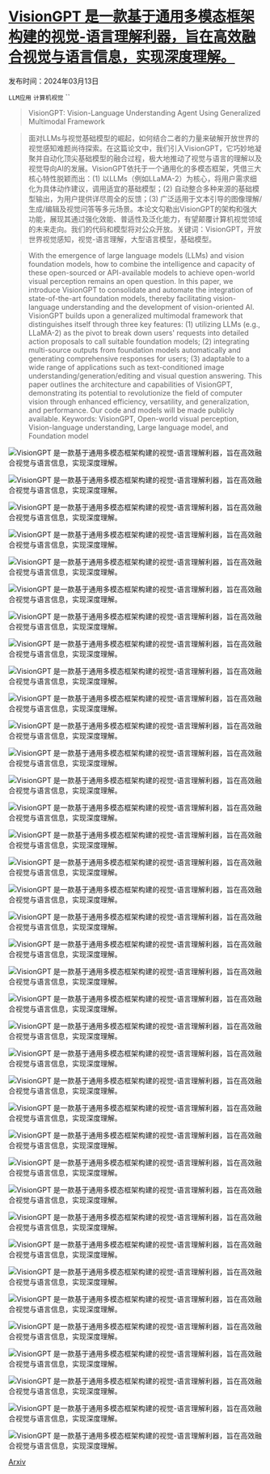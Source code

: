 # [VisionGPT 是一款基于通用多模态框架构建的视觉-语言理解利器，旨在高效融合视觉与语言信息，实现深度理解。](https://arxiv.org/abs/2403.09027)

发布时间：2024年03月13日

`LLM应用` `计算机视觉` ``

> VisionGPT: Vision-Language Understanding Agent Using Generalized Multimodal Framework

> 面对LLMs与视觉基础模型的崛起，如何结合二者的力量来破解开放世界的视觉感知难题尚待探索。在这篇论文中，我们引入VisionGPT，它巧妙地凝聚并自动化顶尖基础模型的融合过程，极大地推动了视觉与语言的理解以及视觉导向AI的发展。VisionGPT依托于一个通用化的多模态框架，凭借三大核心特性脱颖而出：(1) 以LLMs（例如LLaMA-2）为核心，将用户需求细化为具体动作建议，调用适宜的基础模型；(2) 自动整合多种来源的基础模型输出，为用户提供详尽周全的反馈；(3) 广泛适用于文本引导的图像理解/生成/编辑及视觉问答等多元场景。本论文勾勒出VisionGPT的架构和强大功能，展现其通过强化效能、普适性及泛化能力，有望颠覆计算机视觉领域的未来走向。我们的代码和模型将对公众开放。关键词：VisionGPT，开放世界视觉感知，视觉-语言理解，大型语言模型，基础模型。

> With the emergence of large language models (LLMs) and vision foundation models, how to combine the intelligence and capacity of these open-sourced or API-available models to achieve open-world visual perception remains an open question. In this paper, we introduce VisionGPT to consolidate and automate the integration of state-of-the-art foundation models, thereby facilitating vision-language understanding and the development of vision-oriented AI. VisionGPT builds upon a generalized multimodal framework that distinguishes itself through three key features: (1) utilizing LLMs (e.g., LLaMA-2) as the pivot to break down users' requests into detailed action proposals to call suitable foundation models; (2) integrating multi-source outputs from foundation models automatically and generating comprehensive responses for users; (3) adaptable to a wide range of applications such as text-conditioned image understanding/generation/editing and visual question answering. This paper outlines the architecture and capabilities of VisionGPT, demonstrating its potential to revolutionize the field of computer vision through enhanced efficiency, versatility, and generalization, and performance. Our code and models will be made publicly available. Keywords: VisionGPT, Open-world visual perception, Vision-language understanding, Large language model, and Foundation model

![VisionGPT 是一款基于通用多模态框架构建的视觉-语言理解利器，旨在高效融合视觉与语言信息，实现深度理解。](../../../paper_images/2403.09027/dinner_no_mask_no_seg.png)

![VisionGPT 是一款基于通用多模态框架构建的视觉-语言理解利器，旨在高效融合视觉与语言信息，实现深度理解。](../../../paper_images/2403.09027/dinner_seg.png)

![VisionGPT 是一款基于通用多模态框架构建的视觉-语言理解利器，旨在高效融合视觉与语言信息，实现深度理解。](../../../paper_images/2403.09027/dinner_mask_and_seg.png)

![VisionGPT 是一款基于通用多模态框架构建的视觉-语言理解利器，旨在高效融合视觉与语言信息，实现深度理解。](../../../paper_images/2403.09027/visiongpt_overview.png)

![VisionGPT 是一款基于通用多模态框架构建的视觉-语言理解利器，旨在高效融合视觉与语言信息，实现深度理解。](../../../paper_images/2403.09027/visiongpt_example.png)

![VisionGPT 是一款基于通用多模态框架构建的视觉-语言理解利器，旨在高效融合视觉与语言信息，实现深度理解。](../../../paper_images/2403.09027/guitar_src.png)

![VisionGPT 是一款基于通用多模态框架构建的视觉-语言理解利器，旨在高效融合视觉与语言信息，实现深度理解。](../../../paper_images/2403.09027/guitar_res.png)

![VisionGPT 是一款基于通用多模态框架构建的视觉-语言理解利器，旨在高效融合视觉与语言信息，实现深度理解。](../../../paper_images/2403.09027/yellow_src.png)

![VisionGPT 是一款基于通用多模态框架构建的视觉-语言理解利器，旨在高效融合视觉与语言信息，实现深度理解。](../../../paper_images/2403.09027/yellow_res.png)

![VisionGPT 是一款基于通用多模态框架构建的视觉-语言理解利器，旨在高效融合视觉与语言信息，实现深度理解。](../../../paper_images/2403.09027/animal_src.jpg)

![VisionGPT 是一款基于通用多模态框架构建的视觉-语言理解利器，旨在高效融合视觉与语言信息，实现深度理解。](../../../paper_images/2403.09027/animal_res.jpg)

![VisionGPT 是一款基于通用多模态框架构建的视觉-语言理解利器，旨在高效融合视觉与语言信息，实现深度理解。](../../../paper_images/2403.09027/tower_src.jpg)

![VisionGPT 是一款基于通用多模态框架构建的视觉-语言理解利器，旨在高效融合视觉与语言信息，实现深度理解。](../../../paper_images/2403.09027/tower_res.jpg)

![VisionGPT 是一款基于通用多模态框架构建的视觉-语言理解利器，旨在高效融合视觉与语言信息，实现深度理解。](../../../paper_images/2403.09027/frogs_src.jpg)

![VisionGPT 是一款基于通用多模态框架构建的视觉-语言理解利器，旨在高效融合视觉与语言信息，实现深度理解。](../../../paper_images/2403.09027/frogs_res.jpg)

![VisionGPT 是一款基于通用多模态框架构建的视觉-语言理解利器，旨在高效融合视觉与语言信息，实现深度理解。](../../../paper_images/2403.09027/sheep_src.jpg)

![VisionGPT 是一款基于通用多模态框架构建的视觉-语言理解利器，旨在高效融合视觉与语言信息，实现深度理解。](../../../paper_images/2403.09027/sheep_res.jpg)

![VisionGPT 是一款基于通用多模态框架构建的视觉-语言理解利器，旨在高效融合视觉与语言信息，实现深度理解。](../../../paper_images/2403.09027/anomaly_src.png)

![VisionGPT 是一款基于通用多模态框架构建的视觉-语言理解利器，旨在高效融合视觉与语言信息，实现深度理解。](../../../paper_images/2403.09027/anomaly_res.png)

![VisionGPT 是一款基于通用多模态框架构建的视觉-语言理解利器，旨在高效融合视觉与语言信息，实现深度理解。](../../../paper_images/2403.09027/ano_src.jpg)

![VisionGPT 是一款基于通用多模态框架构建的视觉-语言理解利器，旨在高效融合视觉与语言信息，实现深度理解。](../../../paper_images/2403.09027/ano_res.jpg)

![VisionGPT 是一款基于通用多模态框架构建的视觉-语言理解利器，旨在高效融合视觉与语言信息，实现深度理解。](../../../paper_images/2403.09027/G_capacitor_src.jpg)

![VisionGPT 是一款基于通用多模态框架构建的视觉-语言理解利器，旨在高效融合视觉与语言信息，实现深度理解。](../../../paper_images/2403.09027/G_capacitor_res.jpg)

![VisionGPT 是一款基于通用多模态框架构建的视觉-语言理解利器，旨在高效融合视觉与语言信息，实现深度理解。](../../../paper_images/2403.09027/G_QRCode_src.jpg)

![VisionGPT 是一款基于通用多模态框架构建的视觉-语言理解利器，旨在高效融合视觉与语言信息，实现深度理解。](../../../paper_images/2403.09027/G_QRCode_res.jpg)

![VisionGPT 是一款基于通用多模态框架构建的视觉-语言理解利器，旨在高效融合视觉与语言信息，实现深度理解。](../../../paper_images/2403.09027/G_car_src.jpg)

![VisionGPT 是一款基于通用多模态框架构建的视觉-语言理解利器，旨在高效融合视觉与语言信息，实现深度理解。](../../../paper_images/2403.09027/G_car_res.jpg)

![VisionGPT 是一款基于通用多模态框架构建的视觉-语言理解利器，旨在高效融合视觉与语言信息，实现深度理解。](../../../paper_images/2403.09027/G_icyhw_src.jpg)

![VisionGPT 是一款基于通用多模态框架构建的视觉-语言理解利器，旨在高效融合视觉与语言信息，实现深度理解。](../../../paper_images/2403.09027/G_icyhw_des.jpg)

![VisionGPT 是一款基于通用多模态框架构建的视觉-语言理解利器，旨在高效融合视觉与语言信息，实现深度理解。](../../../paper_images/2403.09027/G_mountain_src.jpg)

![VisionGPT 是一款基于通用多模态框架构建的视觉-语言理解利器，旨在高效融合视觉与语言信息，实现深度理解。](../../../paper_images/2403.09027/G_mountain_res.jpg)

![VisionGPT 是一款基于通用多模态框架构建的视觉-语言理解利器，旨在高效融合视觉与语言信息，实现深度理解。](../../../paper_images/2403.09027/G_BigMountain_src.jpg)

![VisionGPT 是一款基于通用多模态框架构建的视觉-语言理解利器，旨在高效融合视觉与语言信息，实现深度理解。](../../../paper_images/2403.09027/G_BigMountain_res.jpg)

![VisionGPT 是一款基于通用多模态框架构建的视觉-语言理解利器，旨在高效融合视觉与语言信息，实现深度理解。](../../../paper_images/2403.09027/G_icyroad_src.jpg)

![VisionGPT 是一款基于通用多模态框架构建的视觉-语言理解利器，旨在高效融合视觉与语言信息，实现深度理解。](../../../paper_images/2403.09027/G_icyroad_des.jpg)

![VisionGPT 是一款基于通用多模态框架构建的视觉-语言理解利器，旨在高效融合视觉与语言信息，实现深度理解。](../../../paper_images/2403.09027/G_sky_src.jpg)

![VisionGPT 是一款基于通用多模态框架构建的视觉-语言理解利器，旨在高效融合视觉与语言信息，实现深度理解。](../../../paper_images/2403.09027/G_sky_res.jpg)

[Arxiv](https://arxiv.org/abs/2403.09027)